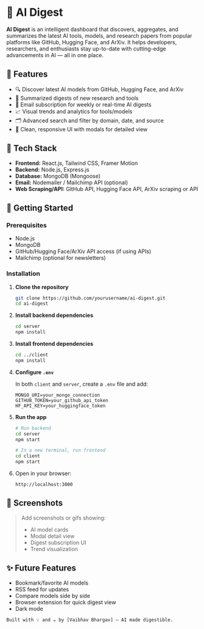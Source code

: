 # 🤖 AI Digest

**AI Digest** is an intelligent dashboard that discovers, aggregates, and summarizes the latest AI tools, models, and research papers from popular platforms like GitHub, Hugging Face, and ArXiv. It helps developers, researchers, and enthusiasts stay up-to-date with cutting-edge advancements in AI — all in one place.

## 📌 Features

* 🔍 Discover latest AI models from GitHub, Hugging Face, and ArXiv
* 🧠 Summarized digests of new research and tools
* 📨 Email subscription for weekly or real-time AI digests
* 📈 Visual trends and analytics for tools/models
* 🗂️ Advanced search and filter by domain, date, and source
* 💬 Clean, responsive UI with modals for detailed view

## 💠 Tech Stack

* **Frontend:** React.js, Tailwind CSS, Framer Motion
* **Backend:** Node.js, Express.js
* **Database:** MongoDB (Mongoose)
* **Email:** Nodemailer / Mailchimp API (optional)
* **Web Scraping/API:** GitHub API, Hugging Face API, ArXiv scraping or API

## 🚀 Getting Started

### Prerequisites

* Node.js
* MongoDB
* GitHub/Hugging Face/ArXiv API access (if using APIs)
* Mailchimp (optional for newsletters)

### Installation

1. **Clone the repository**

   ```bash
   git clone https://github.com/yourusername/ai-digest.git
   cd ai-digest
   ```

2. **Install backend dependencies**

   ```bash
   cd server
   npm install
   ```

3. **Install frontend dependencies**

   ```bash
   cd ../client
   npm install
   ```

4. **Configure `.env`**

   In both `client` and `server`, create a `.env` file and add:

   ```env
   MONGO_URI=your_mongo_connection
   GITHUB_TOKEN=your_github_api_token
   HF_API_KEY=your_huggingface_token
   ```

5. **Run the app**

   ```bash
   # Run backend
   cd server
   npm start

   # In a new terminal, run frontend
   cd client
   npm start
   ```

6. Open in your browser:

   ```
   http://localhost:3000
   ```

## 📸 Screenshots

> Add screenshots or gifs showing:
>
> * AI model cards
> * Modal detail view
> * Digest subscription UI
> * Trend visualization

## ✨ Future Features

* Bookmark/favorite AI models
* RSS feed for updates
* Compare models side by side
* Browser extension for quick digest view
* Dark mode

```
Built with 💡 and ☕ by [Vaibhav Bhargav] – AI made digestible.
```
